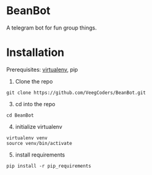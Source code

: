 BeanBot
=======

A telegram bot for fun group things. 

# Installation

Prerequisites: [virtualenv](https://virtualenv.pypa.io/en/stable/installation/), pip

1. Clone the repo
```
git clone https://github.com/VeegCoders/BeanBot.git
```
3. cd into the repo
```
cd BeanBot
```
4. initialize virtualenv
```
virtualenv venv
source venv/bin/activate
```
5. install requirements
```
pip install -r pip_requirements
```
